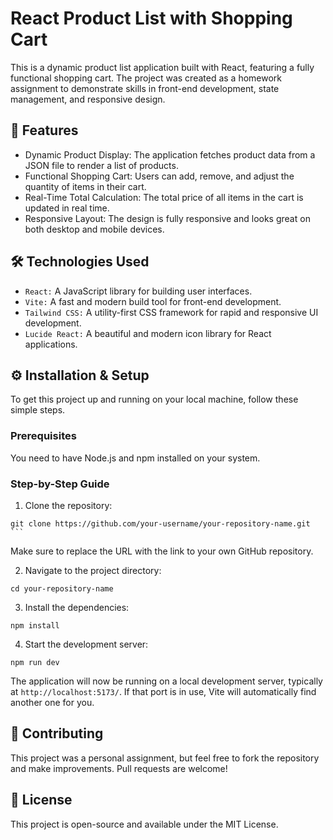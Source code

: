 # React Product List with Shopping Cart
This is a dynamic product list application built with React, featuring a fully functional shopping cart. The project was created as a homework assignment to demonstrate skills in front-end development, state management, and responsive design.

## 🚀 Features
- Dynamic Product Display: The application fetches product data from a JSON file to render a list of products.
- Functional Shopping Cart: Users can add, remove, and adjust the quantity of items in their cart.
- Real-Time Total Calculation: The total price of all items in the cart is updated in real time.
- Responsive Layout: The design is fully responsive and looks great on both desktop and mobile devices.

## 🛠️ Technologies Used
- `React:` A JavaScript library for building user interfaces.
- `Vite:` A fast and modern build tool for front-end development.
- `Tailwind CSS:` A utility-first CSS framework for rapid and responsive UI development.
- `Lucide React:` A beautiful and modern icon library for React applications.

## ⚙️ Installation & Setup
To get this project up and running on your local machine, follow these simple steps.

### Prerequisites
You need to have Node.js and npm installed on your system.

### Step-by-Step Guide
1. Clone the repository:

```react
git clone https://github.com/your-username/your-repository-name.git ```

````
Make sure to replace the URL with the link to your own GitHub repository.


2. Navigate to the project directory:
```react
cd your-repository-name
```

3. Install the dependencies:
```react
npm install
```

4. Start the development server:
```react
npm run dev
```

The application will now be running on a local development server, typically at `http://localhost:5173/`. If that port is in use, Vite will automatically find another one for you.

## 🤝 Contributing
This project was a personal assignment, but feel free to fork the repository and make improvements. Pull requests are welcome!

## 📄 License
This project is open-source and available under the MIT License.
